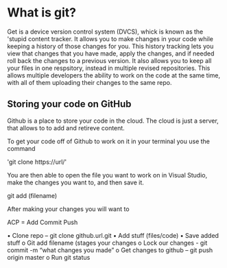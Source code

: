 # What is git?

Get is a device version control system (DVCS), whick is known as the 'stupid content tracker.  It allows you to make changes in your code while keeping a history of those changes for you.  This history tracking lets you view that changes that you have made, apply the changes, and if needed roll back the changes to a previous version. It also allows you to keep all your files in one respsitory, instead in multiple revised repositories.  This allows multiple developers the ability to work on the code at the same time, with all of them uploading their changes to the same repo.

## Storing your code on GitHub
Github is a place to store your code in the cloud.  The cloud is just a server, that allows to to add and retireve content. 

To get your code off of Github to work on it in your terminal you use the command

  'git clone https://url/'

You are then able to open the file you want to work on in Visual Studio, make the changes you want to, and then save it. 

  git add (filename)

After making your changes you will want to 


ACP =  Add Commit Push


•	Clone repo – git clone github.url.git
•	Add stuff  (files/code)
•	Save added stuff
o	Git add filename (stages your changes
o	Lock our changes  - git commit  -m “what changes you made”
o	Get changes to github – git push origin master
o	Run git status
